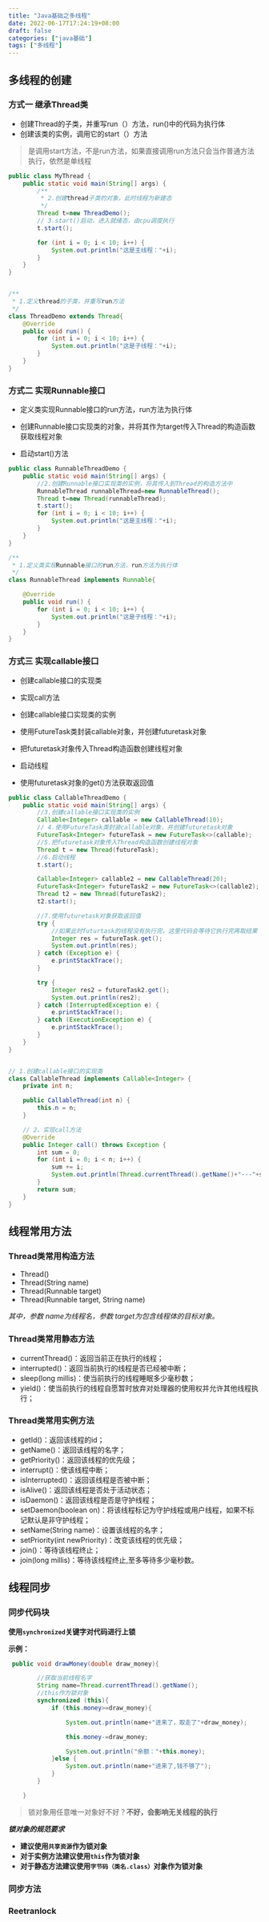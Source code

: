 ```yaml
---
title: "Java基础之多线程"
date: 2022-06-17T17:24:19+08:00
draft: false
categories: ["java基础"]
tags: ["多线程"]
---
```


## 多线程的创建

### 方式一 继承Thread类

- 创建Thread的子类，并重写run（）方法，run()中的代码为执行体
- 创建该类的实例，调用它的start（）方法

> 是调用start方法，不是run方法，如果直接调用run方法只会当作普通方法执行，依然是单线程

```java
public class MyThread {
    public static void main(String[] args) {
        /**
         * 2.创建thread子类的对象，此时线程为新建态
         */
        Thread t=new ThreadDemo();
        // 3.start()启动，进入就绪态，由cpu调度执行
        t.start();

        for (int i = 0; i < 10; i++) {
            System.out.println("这是主线程："+i);
        }
    }
}


/**
 * 1.定义thread的子类，并重写run方法
 */
class ThreadDemo extends Thread{
    @Override
    public void run() {
        for (int i = 0; i < 10; i++) {
            System.out.println("这是子线程："+i);
        }
    }
}
```



### 方式二 实现Runnable接口

- 定义类实现Runnable接口的run方法，run方法为执行体

- 创建Runnable接口实现类的对象，并将其作为target传入Thread的构造函数获取线程对象

- 启动start()方法

```java
public class RunnableThreadDemo {
    public static void main(String[] args) {
        //2.创建Runnable接口实现类的实例，将其传入到Thread的构造方法中
        RunnableThread runnableThread=new RunnableThread();
        Thread t=new Thread(runnableThread);
        t.start();
        for (int i = 0; i < 10; i++) {
            System.out.println("这是主线程："+i);
        }
    }
}

/**
 * 1.定义类实现Runnable接口的run方法，run方法为执行体
 */
class RunnableThread implements Runnable{

    @Override
    public void run() {
        for (int i = 0; i < 10; i++) {
            System.out.println("这是子线程："+i);
        }
    }
}
```

  

### 方式三 实现callable接口

- 创建callable接口的实现类

- 实现call方法

- 创建callable接口实现类的实例

- 使用FutureTask类封装callable对象，并创建futuretask对象

- 把futuretask对象传入Thread构造函数创建线程对象

- 启动线程

- 使用futuretask对象的get()方法获取返回值

```java
public class CallableThreadDemo {
    public static void main(String[] args) {
        //3.创建callable接口实现类的实例
        Callable<Integer> callable = new CallableThread(10);
        // 4.使用FutureTask类封装callable对象，并创建futuretask对象
        FutureTask<Integer> futureTask = new FutureTask<>(callable);
        //5.把futuretask对象传入Thread构造函数创建线程对象
        Thread t = new Thread(futureTask);
        //6.启动线程
        t.start();

        Callable<Integer> callable2 = new CallableThread(20);
        FutureTask<Integer> futureTask2 = new FutureTask<>(callable2);
        Thread t2 = new Thread(futureTask2);
        t2.start();

        //7.使用futuretask对象获取返回值
        try {
            //如果此时futurtask的线程没有执行完，这里代码会等待它执行完再取结果
            Integer res = futureTask.get();
            System.out.println(res);
        } catch (Exception e) {
            e.printStackTrace();
        }

        try {
            Integer res2 = futureTask2.get();
            System.out.println(res2);
        } catch (InterruptedException e) {
            e.printStackTrace();
        } catch (ExecutionException e) {
            e.printStackTrace();
        }
    }
}


// 1.创建callable接口的实现类
class CallableThread implements Callable<Integer> {
    private int n;

    public CallableThread(int n) {
        this.n = n;
    }

    // 2、实现call方法
    @Override
    public Integer call() throws Exception {
        int sum = 0;
        for (int i = 0; i < n; i++) {
            sum += i;
            System.out.println(Thread.currentThread().getName()+"---"+sum);
        }
        return sum;
    }
}
```

## 线程常用方法

### Thread类常用构造方法

- Thread()
- Thread(String name)
- Thread(Runnable target)
- Thread(Runnable target, String name)

*其中，参数 name为线程名，参数 target为包含线程体的目标对象。*

### Thread类常用静态方法

- currentThread()：返回当前正在执行的线程；
- interrupted()：返回当前执行的线程是否已经被中断；
- sleep(long millis)：使当前执行的线程睡眠多少毫秒数；
- yield()：使当前执行的线程自愿暂时放弃对处理器的使用权并允许其他线程执行；

### Thread类常用实例方法

- getId()：返回该线程的id；
- getName()：返回该线程的名字；
- getPriority()：返回该线程的优先级；
- interrupt()：使该线程中断；
- isInterrupted()：返回该线程是否被中断；
- isAlive()：返回该线程是否处于活动状态；
- isDaemon()：返回该线程是否是守护线程；
- setDaemon(boolean on)：将该线程标记为守护线程或用户线程，如果不标记默认是非守护线程；
- setName(String name)：设置该线程的名字；
- setPriority(int newPriority)：改变该线程的优先级；
- join()：等待该线程终止；
- join(long millis)：等待该线程终止,至多等待多少毫秒数。

## 线程同步

### 同步代码块

**使用```synchronized```关键字对代码进行上锁**

**示例：**

```java
 public void drawMoney(double draw_money){

        //获取当前线程名字
        String name=Thread.currentThread().getName();
		//this作为锁对象
        synchronized (this){
            if (this.money>=draw_money){

                System.out.println(name+"进来了，取走了"+draw_money);

                this.money-=draw_money;

                System.out.println("余额："+this.money);
            }else {
                System.out.println(name+"进来了,钱不够了");
            }
        }

    }
```

> 锁对象用任意唯一对象好不好？**不好，会影响无关线程的执行**

***锁对象的规范要求***

- **建议使用`共享资源`作为锁对象**
- **对于实例方法建议使用`this`作为锁对象**
- **对于静态方法建议使用`字节码（类名.class）`对象作为锁对象**

### 同步方法

### Reetranlock

